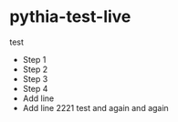 # pythia-test-live
test
- Step 1
- Step 2
- Step 3
- Step 4 
- Add line
- Add line 2221
test and again and again
